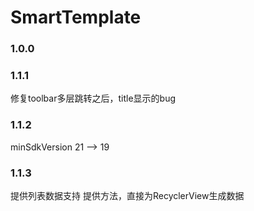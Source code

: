 # SmartTemplate

### 1.0.0

### 1.1.1
修复toolbar多层跳转之后，title显示的bug

### 1.1.2
minSdkVersion  21 --> 19

### 1.1.3
提供列表数据支持
提供方法，直接为RecyclerView生成数据